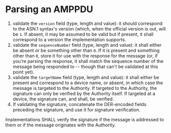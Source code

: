 Parsing an AMPPDU
=================
1. validate the `version` field (type, length and value): it should correspond to the ASN.1 syntax's version (which, when the official version is out, will be `1`. If absent, it may be assumed to be valid but if present, it shall correspond to a version the implementation supports.
2. validate the `sequenceNumber` field (type, length and value): it shall either be absent or be something other than `0`. If it is present and something other than `0`, store it for use with the response for the message (or, if you're parsing the response, it shall match the sequence number of the message being responded to -- though that can't be validated at this point yet).
3. validate the `targetName` field (type, length and value): it shall either be present and correspond to a device name, or absent, in which case the message is targeted to the Authority. If targeted to the Authority, the signature can only be verified by the Authority itself. If targeted at a device, the signature can, and shall, be verified.
4. If validating the signature, concatenate the DER-encoded fields preceding the signature, and use it for signature verification.

Implementations SHALL verify the signature if the message is addressed to them or if the message originates with the Authority.
